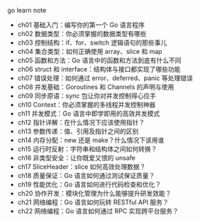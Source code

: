 go learn note

- ch01 基础入门：编写你的第一个 Go 语言程序
- ch02 数据类型：你必须掌握的数据类型有哪些
- ch03 控制结构：if、for、switch 逻辑语句的那些事儿
- ch04 集合类型：如何正确使用 array、slice 和 map
- ch05 函数和方法：Go 语言中的函数和方法到底有什么不同
- ch06 struct 和 interface：结构体与接口都实现了哪些功能
- ch07 错误处理：如何通过 error、deferred、panic 等处理错误
- ch08 并发基础：Goroutines 和 Channels 的声明与使用
- ch09 同步原语：sync 包让你对并发控制得心应手
- ch10 Context：你必须掌握的多线程并发控制神器
- ch11 并发模式：Go 语言中即学即用的高效并发模式
- ch12 指针详解：在什么情况下应该使用指针？
- ch13  参数传递：值、引用及指针之间的区别
- ch14 内存分配：new 还是 make？什么情况下该用谁
- ch15 运行时反射：字符串和结构体之间如何转换？
- ch16 非类型安全：让你既爱又恨的 unsafe
- ch17 SliceHeader：slice 如何高效处理数据？
- ch18 质量保证：Go 语言如何通过测试保证质量？
- ch19 性能优化：Go 语言如何进行代码检查和优化？
- ch20 协作开发：模块化管理为什么能够提升研发效能？
- ch21 网络编程：Go 语言如何玩转 RESTful API 服务？
- ch22 网络编程：Go 语言如何通过 RPC 实现跨平台服务？